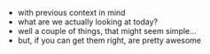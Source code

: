 - with previous context in mind
- what are we actually looking at today?
- well a couple of things, that might seem simple...
- but, if you can get them right, are pretty awesome
